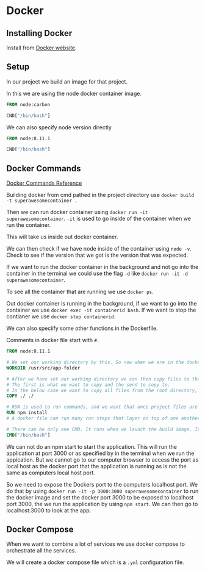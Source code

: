 # Docker

## Installing Docker

Install from [Docker website](https://docs.docker.com/get-docker/).

## Setup

In our project we build an image for that project.

In this we are using the node docker container image.

```DockerFile
FROM node:carbon

CND["/bin/bash"]
```

We can also specify node version directly

```DockerFile
FROM node:8.11.1

CND["/bin/bash"]
```

## Docker Commands

[Docker Commands Reference](https://docs.docker.com/engine/reference/builder/#usage)

Building docker from cmd pathed in the project directory use `docker build -t superawesomecontainer .`

Then we can run docker container using `docker run -it superawesomecontainer`. `-it` is used to go inside of the container when we run the container.

This will take us inside out docker container.

We can then check if we have node inside of the container using `node -v`. Check to see if the version that we got is the version that was expected.

If we want to run the docker container in the background and not go into the container in the terminal we could use the flag `-d` like `docker run -it -d superawesomecontainer`.

To see all the container that are running we use `docker ps`.

Out docker container is running in the background, if we want to go into the container we use `docker exec -it containerid bash`. If we want to stop the contianer we use `docker stop containerid`.

We can also speciify some other functions in the Dockerfile.

Comments in docker file start with `#`. 

```DockerFile
FROM node:8.11.1

# We set our working directory by this. So now when we are in the docker bash, it will run from this directory
WORKDIR /usr/src/app-folder

# After we have set our working directory we can then copy files to that directory.
# The first is what we want to copy and the send to copy to.
# In the below case we want to copy all files from the root directory, so we use `./`, but we could also specify file name if we want specific files to be copied to specific location.
COPY ./ ./

# RUN is used to run commands, and we want that once project files are copied we want to install all dependencies from npm.
RUN npm install
# A docker file can run many run steps that layer on top of one another.

# There can be only one CMD. It runs when we launch the build image. It is mostly places at the end of the DockerFile.
CMD["/bin/bash"]
```

We can not do an npm start to start the application. This will run the application at port 3000 or as specified by in the terminal when we run the appication. But we cannot go to our computer browser to access the port as local host as the docker port that the application is running as is not the same as computers local host port.

So we need to expose the Dockers port to the computers localhost port. We do that by using `docker run -it -p 3000:3000 superawesomecontainer` to run the docker image and set the docker port 3000 to be exposed to localhost port 3000, the we run the application by using `npm start`. We can then go to localhost:3000 to look at the app.

## Docker Compose

When we want to combine a lot of services we use docker compose to orchestrate all the services.

We will create a docker compose file which is a `.yml` configuration file.
